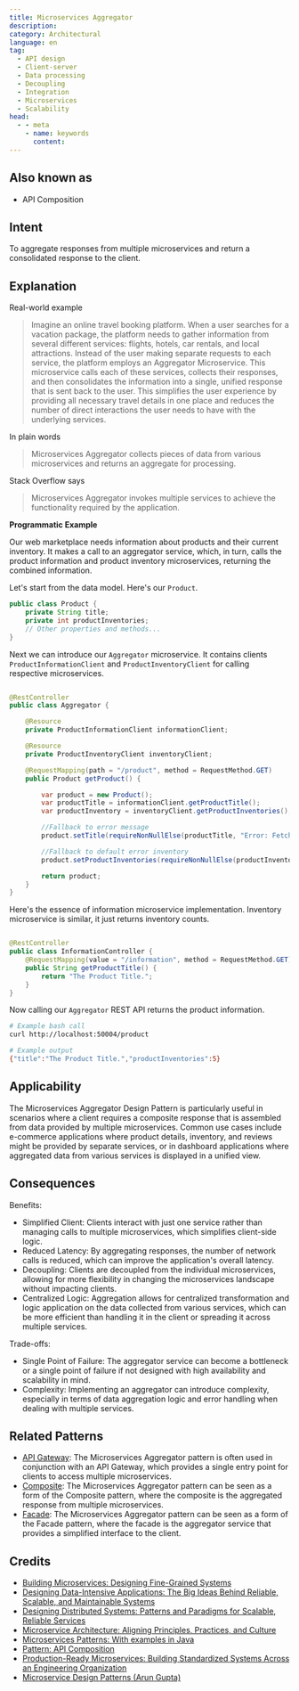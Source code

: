 ```yaml
---
title: Microservices Aggregator
description:
category: Architectural
language: en
tag:
  - API design
  - Client-server
  - Data processing
  - Decoupling
  - Integration
  - Microservices
  - Scalability
head:
  - - meta
    - name: keywords
      content:
---
```


## Also known as

* API Composition

## Intent

To aggregate responses from multiple microservices and return a consolidated response to the client.

## Explanation

Real-world example

> Imagine an online travel booking platform. When a user searches for a vacation package, the platform needs to gather information from several different services: flights, hotels, car rentals, and local attractions. Instead of the user making separate requests to each service, the platform employs an Aggregator Microservice. This microservice calls each of these services, collects their responses, and then consolidates the information into a single, unified response that is sent back to the user. This simplifies the user experience by providing all necessary travel details in one place and reduces the number of direct interactions the user needs to have with the underlying services.

In plain words

> Microservices Aggregator collects pieces of data from various microservices and returns an aggregate for processing.

Stack Overflow says

> Microservices Aggregator invokes multiple services to achieve the functionality required by the application.

**Programmatic Example**

Our web marketplace needs information about products and their current inventory. It makes a call to an aggregator service, which, in turn, calls the product information and product inventory microservices, returning the combined information.

Let's start from the data model. Here's our `Product`.

```java
public class Product {
    private String title;
    private int productInventories;
    // Other properties and methods...
}
```

Next we can introduce our `Aggregator` microservice. It contains clients `ProductInformationClient` and `ProductInventoryClient` for calling respective microservices.

```java

@RestController
public class Aggregator {

    @Resource
    private ProductInformationClient informationClient;

    @Resource
    private ProductInventoryClient inventoryClient;

    @RequestMapping(path = "/product", method = RequestMethod.GET)
    public Product getProduct() {

        var product = new Product();
        var productTitle = informationClient.getProductTitle();
        var productInventory = inventoryClient.getProductInventories();

        //Fallback to error message
        product.setTitle(requireNonNullElse(productTitle, "Error: Fetching Product Title Failed"));

        //Fallback to default error inventory
        product.setProductInventories(requireNonNullElse(productInventory, -1));

        return product;
    }
}
```

Here's the essence of information microservice implementation. Inventory microservice is similar, it just returns inventory counts.

```java

@RestController
public class InformationController {
    @RequestMapping(value = "/information", method = RequestMethod.GET)
    public String getProductTitle() {
        return "The Product Title.";
    }
}
```

Now calling our `Aggregator` REST API returns the product information.

```bash
# Example bash call
curl http://localhost:50004/product

# Example output
{"title":"The Product Title.","productInventories":5}
```

## Applicability

The Microservices Aggregator Design Pattern is particularly useful in scenarios where a client requires a composite response that is assembled from data provided by multiple microservices. Common use cases include e-commerce applications where product details, inventory, and reviews might be provided by separate services, or in dashboard applications where aggregated data from various services is displayed in a unified view.

## Consequences

Benefits:

* Simplified Client: Clients interact with just one service rather than managing calls to multiple microservices, which simplifies client-side logic.
* Reduced Latency: By aggregating responses, the number of network calls is reduced, which can improve the application's overall latency.
* Decoupling: Clients are decoupled from the individual microservices, allowing for more flexibility in changing the microservices landscape without impacting clients.
* Centralized Logic: Aggregation allows for centralized transformation and logic application on the data collected from various services, which can be more efficient than handling it in the client or spreading it across multiple services.

Trade-offs:

* Single Point of Failure: The aggregator service can become a bottleneck or a single point of failure if not designed with high availability and scalability in mind.
* Complexity: Implementing an aggregator can introduce complexity, especially in terms of data aggregation logic and error handling when dealing with multiple services.

## Related Patterns

* [API Gateway](https://java-design-patterns.com/patterns/microservices-api-gateway/): The Microservices Aggregator pattern is often used in conjunction with an API Gateway, which provides a single entry point for clients to access multiple microservices.
* [Composite](https://java-design-patterns.com/patterns/composite/): The Microservices Aggregator pattern can be seen as a form of the Composite pattern, where the composite is the aggregated response from multiple microservices.
* [Facade](https://java-design-patterns.com/patterns/facade/): The Microservices Aggregator pattern can be seen as a form of the Facade pattern, where the facade is the aggregator service that provides a simplified interface to the client.

## Credits

* [Building Microservices: Designing Fine-Grained Systems](https://amzn.to/43aGpSR)
* [Designing Data-Intensive Applications: The Big Ideas Behind Reliable, Scalable, and Maintainable Systems](https://amzn.to/3y6yv1z)
* [Designing Distributed Systems: Patterns and Paradigms for Scalable, Reliable Services](https://amzn.to/3T9g9Uj)
* [Microservice Architecture: Aligning Principles, Practices, and Culture](https://amzn.to/3T9jZNi)
* [Microservices Patterns: With examples in Java](https://amzn.to/4a5LHkP)
* [Pattern: API Composition](https://microservices.io/patterns/data/api-composition.html)
* [Production-Ready Microservices: Building Standardized Systems Across an Engineering Organization](https://amzn.to/4a0Vk4c)
* [Microservice Design Patterns (Arun Gupta)](http://web.archive.org/web/20190705163602/http://blog.arungupta.me/microservice-design-patterns/)
